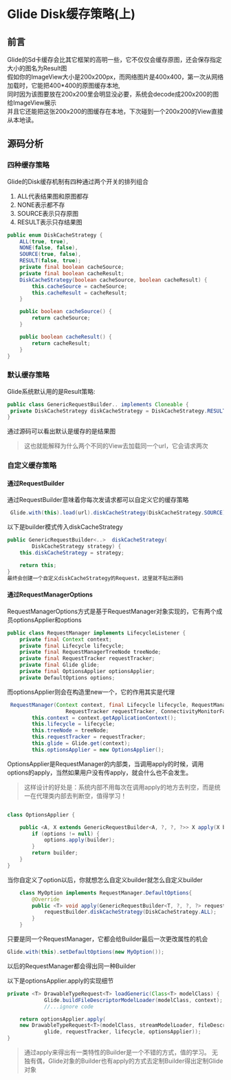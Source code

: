 # Glide Disk缓存策略(上)


## 前言
Glide的Sd卡缓存会比其它框架的高明一些，它不仅仅会缓存原图，还会保存指定大小的图名为Result图<br>
假如你的ImageView大小是200x200px，而网络图片是400x400，第一次从网络加载时，它能把400*400的原图缓存本地,<br>
同时因为该图要放在200x200里会明显没必要，系统会decode成200x200的图给ImageView展示<br>
并且它还能把这张200x200的图缓存在本地，下次碰到一个200x200的View直接从本地读。

## 源码分析
### 四种缓存策略
Glide的Disk缓存机制有四种通过两个开关的排列组合

1. ALL代表结果图和原图都存
1. NONE表示都不存
1. SOURCE表示只存原图
1. RESULT表示只存结果图

```java
public enum DiskCacheStrategy {
    ALL(true, true),
    NONE(false, false),
    SOURCE(true, false),
    RESULT(false, true);
    private final boolean cacheSource;
    private final boolean cacheResult;
    DiskCacheStrategy(boolean cacheSource, boolean cacheResult) {
        this.cacheSource = cacheSource;
        this.cacheResult = cacheResult;
    }

    public boolean cacheSource() {
        return cacheSource;
    }

    public boolean cacheResult() {
        return cacheResult;
    }
}

```
### 默认缓存策略
Glide系统默认用的是Result策略:
```java
public class GenericRequestBuilder.. implements Cloneable {
 private DiskCacheStrategy diskCacheStrategy = DiskCacheStrategy.RESULT;
}

```
通过源码可以看出默认是缓存的是结果图
> 这也就能解释为什么两个不同的View去加载同一个url，它会请求两次

### 自定义缓存策略

#### 通过RequestBuilder

通过RequestBuilder意味着你每次发请求都可以自定义它的缓存策略
```java
 Glide.with(this).load(url).diskCacheStrategy(DiskCacheStrategy.SOURCE).into(imageview)

```
以下是builder模式传入diskCacheStrategy
```java
public GenericRequestBuilder<..>  diskCacheStrategy(
        DiskCacheStrategy strategy) {
    this.diskCacheStrategy = strategy;

    return this;
}
最终会创建一个自定义diskCacheStrategy的Request，这里就不贴出源码


```
#### 通过RequestManagerOptions
RequestManagerOptions方式是基于RequestManager对象实现的，它有两个成员optionsApplier和options

```java
public class RequestManager implements LifecycleListener {
    private final Context context;
    private final Lifecycle lifecycle;
    private final RequestManagerTreeNode treeNode;
    private final RequestTracker requestTracker;
    private final Glide glide;
    private final OptionsApplier optionsApplier;
    private DefaultOptions options;

```
而optionsApplier则会在构造里new一个，它的作用其实是代理
```java
 RequestManager(Context context, final Lifecycle lifecycle, RequestManagerTreeNode treeNode,
                   RequestTracker requestTracker, ConnectivityMonitorFactory factory) {
        this.context = context.getApplicationContext();
        this.lifecycle = lifecycle;
        this.treeNode = treeNode;
        this.requestTracker = requestTracker;
        this.glide = Glide.get(context);
        this.optionsApplier = new OptionsApplier();

```
OptionsApplier是RequestManager的内部类，当调用apply的时候，调用options的apply，当然如果用户没有传apply，就会什么也不会发生。
> 这样设计的好处是：系统内部不用每次在调用apply的地方去判空，而是统一在代理类内部去判断空，值得学习！
```java

class OptionsApplier {

    public <A, X extends GenericRequestBuilder<A, ?, ?, ?>> X apply(X builder) {
        if (options != null) {
            options.apply(builder);
        }
        return builder;
    }
}

```
当你自定义了option以后，你就想怎么自定义builder就怎么自定义builder
```java
    class MyOption implements RequestManager.DefaultOptions{
        @Override
        public <T> void apply(GenericRequestBuilder<T, ?, ?, ?> requestBuilder) {
            requestBuilder.diskCacheStrategy(DiskCacheStrategy.ALL);
        }
    }

```
只要是同一个RequestManager，它都会给Builder最后一次更改属性的机会
```java
Glide.with(this).setDefaultOptions(new MyOption());

```
以后的RequestManager都会得出同一种Builder

以下是optionsApplier.apply的实现细节

```java
private <T> DrawableTypeRequest<T> loadGeneric(Class<T> modelClass) {
            Glide.buildFileDescriptorModelLoader(modelClass, context);
            //...ignore code

    return optionsApplier.apply(
    new DrawableTypeRequest<T>(modelClass, streamModelLoader, fileDescriptorModelLoader, context,
            glide, requestTracker, lifecycle, optionsApplier));
}

```
> 通过apply来得出有一类特性的Builder是一个不错的方式，值的学习。
无独有偶，Glide对象的Builder也有apply的方式去定制Builder得出定制Glide对象



 